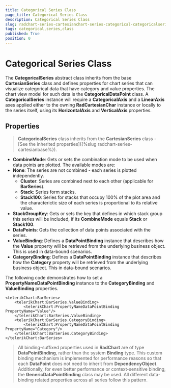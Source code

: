 ```yaml
---
title: Categorical Series Class
page_title: Categorical Series Class
description: Categorical Series Class
slug: radchart-series-cartesianchart-series-categorical-categoricalseriesclass
tags: categorical,series,class
published: True
position: 0
---
```


# Categorical Series Class

The **CategoricalSeries** abstract class inherits from the base **CartesianSeries** class and defines properties for chart series that can visualize categorical data that have category and value properties. The chart view model for such data is the **CategoricalDataPoint** class. A **CategoricalSeries** instance will require a **CategoricalAxis** and a **LinearAxis** axes applied either to the owning **RadCartesianChar** instance or locally to the series itself, using its **HorizontalAxis** and **VerticalAxis** properties.

## Properties

>**CategoricalSeries** class inherits from the **CartesianSeries** class - [See the inherited properties]({%slug radchart-series-cartesianbase%}).

* **CombineMode**: Gets or sets the combination mode to be used when data points are plotted. The available modes are:
* **None**: The series are not combined - each series is plotted independently.
	* **Cluster**: Series are combined next to each other (applicable for **BarSeries**).
	* **Stack**: Series form stacks.
	* **Stack100**: Series for stacks that occupy 100% of the plot area and the characterictic size of each series is proportional to its relative value.
* **StackGroupKey**: Gets or sets the key that defines in which stack group this series will be included, if its **CombineMode** equals **Stack** or **Stack100**.
* **DataPoints**: Gets the collection of data points associated with the series.
* **ValueBinding**: Defines a **DataPointBinding** instance that describes how the **Value** property will be retrieved from the underlying business object. This is used in data-bound scenarios.
* **CategoryBinding**: Defines a **DataPointBinding** instance that describes how the **Category** property will be retrieved from the underlying business object. This in data-bound scenarios.

The following code demonstrates how to set a **PropertyNameDataPointBinding** instance to the **CategoryBinding** and **ValueBinding** properties. 

	<telerikChart:BarSeries>
	    <telerikChart:BarSeries.ValueBinding>
	        <telerikChart:PropertyNameDataPointBinding PropertyName="Value"/>
	    </telerikChart:BarSeries.ValueBinding>
	    <telerikChart:BarSeries.CategoryBinding>
	        <telerikChart:PropertyNameDataPointBinding PropertyName="Category"/>
	    </telerikChart:BarSeries.CategoryBinding>
	</telerikChart:BarSeries>

>All binding-suffixed properties used in **RadChart** are of type **DataPointBinding**, rather than the system **Binding** type. This custom binding mechanism is implemented for performance reasons so that each **DataPoint** does not need to inherit from **DependencyObject**. Additionally, for even better performance or context-sensitive binding, the **GenericDataPointBinding** class may be used. All different data-binding related properties across all series follow this pattern.

